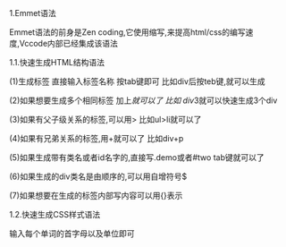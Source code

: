 1.Emmet语法

Emmet语法的前身是Zen coding,它使用缩写,来提高html/css的编写速度,Vccode内部已经集成该语法

1.1.快速生成HTML结构语法

(1)生成标签  直接输入标签名称 按tab键即可 比如div后按teb键,就可以生成<div></div>

(2)如果想要生成多个相同标签 加上*就可以了  比如 div*3就可以快速生成3个div

(3)如果有父子级关系的标签,可以用>   比如ul>li就可以了

(4)如果有兄弟关系的标签,用+就可以了  比如div+p

(5)如果生成带有类名或者id名字的,直接写.demo或者#two tab键就可以了

(6)如果生成的div类名是由顺序的,可以用自增符号$

(7)如果想要在生成的标签内部写内容可以用{}表示

1.2.快速生成CSS样式语法

输入每个单词的首字母以及单位即可